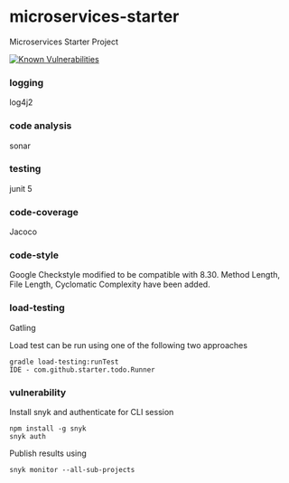 # microservices-starter
Microservices Starter Project

[![Known Vulnerabilities](https://snyk.io/test/github/skhatri/microservices-starter-java/badge.svg?targetFile=build.gradle)](https://snyk.io/test/github/skhatri/microservices-starter-java?targetFile=build.gradle)


### logging
log4j2

### code analysis
sonar

### testing
junit 5

### code-coverage
Jacoco

### code-style
Google Checkstyle modified to be compatible with 8.30.
Method Length, File Length, Cyclomatic Complexity have been added.

### load-testing
Gatling

Load test can be run using one of the following two approaches
```
gradle load-testing:runTest
IDE - com.github.starter.todo.Runner
```

### vulnerability

Install snyk and authenticate for CLI session
```
npm install -g snyk
snyk auth
```

Publish results using

```
snyk monitor --all-sub-projects
```

